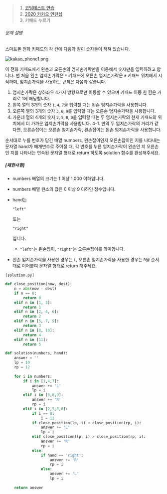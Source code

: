 > 1. [코딩테스트 연습](https://programmers.co.kr/learn/challenges)
>2. [2020 카카오 인턴십](https://programmers.co.kr/learn/challenges)
> 3. 키패드 누르기



###### 문제 설명

스마트폰 전화 키패드의 각 칸에 다음과 같이 숫자들이 적혀 있습니다.

![kakao_phone1.png](https://grepp-programmers.s3.ap-northeast-2.amazonaws.com/files/production/4b69a271-5f4a-4bf4-9ebf-6ebed5a02d8d/kakao_phone1.png)

이 전화 키패드에서 왼손과 오른손의 엄지손가락만을 이용해서 숫자만을 입력하려고 합니다.
맨 처음 왼손 엄지손가락은 `*` 키패드에 오른손 엄지손가락은 `#` 키패드 위치에서 시작하며, 엄지손가락을 사용하는 규칙은 다음과 같습니다.

1. 엄지손가락은 상하좌우 4가지 방향으로만 이동할 수 있으며 키패드 이동 한 칸은 거리로 1에 해당합니다.
2. 왼쪽 열의 3개의 숫자 `1`, `4`, `7`을 입력할 때는 왼손 엄지손가락을 사용합니다.
3. 오른쪽 열의 3개의 숫자 `3`, `6`, `9`를 입력할 때는 오른손 엄지손가락을 사용합니다.
4. 가운데 열의 4개의 숫자 `2`, `5`, `8`, `0`을 입력할 때는 두 엄지손가락의 현재 키패드의 위치에서 더 가까운 엄지손가락을 사용합니다.
   4-1. 만약 두 엄지손가락의 거리가 같다면, 오른손잡이는 오른손 엄지손가락, 왼손잡이는 왼손 엄지손가락을 사용합니다.

순서대로 누를 번호가 담긴 배열 numbers, 왼손잡이인지 오른손잡이인 지를 나타내는 문자열 hand가 매개변수로 주어질 때, 각 번호를 누른 엄지손가락이 왼손인 지 오른손인 지를 나타내는 연속된 문자열 형태로 return 하도록 solution 함수를 완성해주세요.

##### **[제한사항]**

- numbers 배열의 크기는 1 이상 1,000 이하입니다.

- numbers 배열 원소의 값은 0 이상 9 이하인 정수입니다.

- hand는

   

  ```
  "left"
  ```

   

  또는

   

  ```
  "right"
  ```

   

  입니다.

  - `"left"`는 왼손잡이, `"right"`는 오른손잡이를 의미합니다.

- 왼손 엄지손가락을 사용한 경우는 `L`, 오른손 엄지손가락을 사용한 경우는 `R`을 순서대로 이어붙여 문자열 형태로 return 해주세요.



`[solution.py]`

```python
def close_position(now, dest):
    n = abs(now - dest)
    if n == 0:
        return 0
    elif n in [1, 3]:
        return 1
    elif n in [2, 4, 6]:
        return 2
    elif n in [5, 7, 9]:
        return 3
    elif n in [8, 10]:
        return 4
    elif n in [11]:
        return 5

def solution(numbers, hand):
    answer = ''
    lp = 10
    rp = 12
    
    for i in numbers:
        if i in [1,4,7]:
            answer += 'L'
            lp = i
        elif i in [3,6,9]:
            answer += 'R'
            rp = i
        elif i in [2,5,8,0]:
            if i == 0:
                i = 11
            if close_position(lp, i) < close_position(rp, i):
                answer += 'L'
                lp = i
            elif close_position(lp, i) > close_position(rp, i):
                answer += 'R'
                rp = i
            else:
                if hand == 'right':
                    answer += 'R'
                    rp = i
                else:
                    answer += 'L'
                    lp = i
    
    return answer
```

